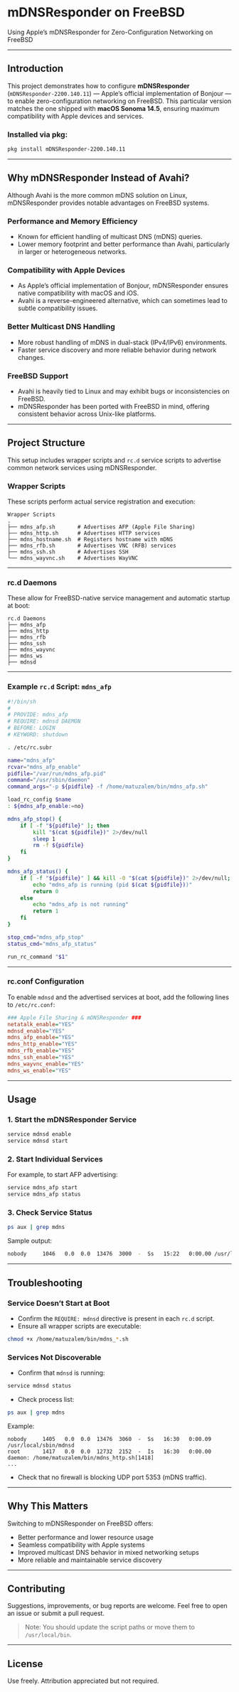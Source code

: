 
# **mDNSResponder on FreeBSD**  
Using Apple’s mDNSResponder for Zero-Configuration Networking on FreeBSD

---

## Introduction  
This project demonstrates how to configure **mDNSResponder** (`mDNSResponder-2200.140.11`) — Apple’s official implementation of Bonjour — to enable zero-configuration networking on FreeBSD. This particular version matches the one shipped with **macOS Sonoma 14.5**, ensuring maximum compatibility with Apple devices and services.

### Installed via pkg:
```sh
pkg install mDNSResponder-2200.140.11
```

---

## Why mDNSResponder Instead of Avahi?  

Although Avahi is the more common mDNS solution on Linux, mDNSResponder provides notable advantages on FreeBSD systems.

### Performance and Memory Efficiency  
- Known for efficient handling of multicast DNS (mDNS) queries.  
- Lower memory footprint and better performance than Avahi, particularly in larger or heterogeneous networks.

### Compatibility with Apple Devices  
- As Apple’s official implementation of Bonjour, mDNSResponder ensures native compatibility with macOS and iOS.  
- Avahi is a reverse-engineered alternative, which can sometimes lead to subtle compatibility issues.

### Better Multicast DNS Handling  
- More robust handling of mDNS in dual-stack (IPv4/IPv6) environments.  
- Faster service discovery and more reliable behavior during network changes.

### FreeBSD Support  
- Avahi is heavily tied to Linux and may exhibit bugs or inconsistencies on FreeBSD.  
- mDNSResponder has been ported with FreeBSD in mind, offering consistent behavior across Unix-like platforms.

---

## Project Structure  

This setup includes wrapper scripts and `rc.d` service scripts to advertise common network services using mDNSResponder.

### Wrapper Scripts  
These scripts perform actual service registration and execution:

```
Wrapper Scripts
.
├── mdns_afp.sh       # Advertises AFP (Apple File Sharing)
├── mdns_http.sh      # Advertises HTTP services
├── mdns_hostname.sh  # Registers hostname with mDNS
├── mdns_rfb.sh       # Advertises VNC (RFB) services
├── mdns_ssh.sh       # Advertises SSH
└── mdns_wayvnc.sh    # Advertises WayVNC
```

---

### rc.d Daemons  
These allow for FreeBSD-native service management and automatic startup at boot:

```
rc.d Daemons
├── mdns_afp
├── mdns_http
├── mdns_rfb
├── mdns_ssh
├── mdns_wayvnc
├── mdns_ws
├── mdnsd
```

---

### Example `rc.d` Script: `mdns_afp`

```sh
#!/bin/sh
#
# PROVIDE: mdns_afp
# REQUIRE: mdnsd DAEMON
# BEFORE: LOGIN
# KEYWORD: shutdown

. /etc/rc.subr

name="mdns_afp"
rcvar="mdns_afp_enable"
pidfile="/var/run/mdns_afp.pid"
command="/usr/sbin/daemon"
command_args="-p ${pidfile} -f /home/matuzalem/bin/mdns_afp.sh"

load_rc_config $name
: ${mdns_afp_enable:=no}

mdns_afp_stop() {
    if [ -f "${pidfile}" ]; then
        kill "$(cat ${pidfile})" 2>/dev/null
        sleep 1
        rm -f ${pidfile}
    fi
}

mdns_afp_status() {
    if [ -f "${pidfile}" ] && kill -0 "$(cat ${pidfile})" 2>/dev/null; then
        echo "mdns_afp is running (pid $(cat ${pidfile}))"
        return 0
    else
        echo "mdns_afp is not running"
        return 1
    fi
}

stop_cmd="mdns_afp_stop"
status_cmd="mdns_afp_status"

run_rc_command "$1"
```

---

### rc.conf Configuration  

To enable `mdnsd` and the advertised services at boot, add the following lines to `/etc/rc.conf`:

```ini
### Apple File Sharing & mDNSResponder ###
netatalk_enable="YES"
mdnsd_enable="YES"
mdns_afp_enable="YES"
mdns_http_enable="YES"
mdns_rfb_enable="YES"
mdns_ssh_enable="YES"
mdns_wayvnc_enable="YES"
mdns_ws_enable="YES"
```

---

## Usage  

### 1. Start the mDNSResponder Service  
```sh
service mdnsd enable
service mdnsd start
```

### 2. Start Individual Services  
For example, to start AFP advertising:

```sh
service mdns_afp start
service mdns_afp status
```

### 3. Check Service Status  
```sh
ps aux | grep mdns
```

Sample output:

```sh
nobody     1046   0.0  0.0  13476  3000  -  Ss   15:22   0:00.00 /usr/local/sbin/mdnsd
```

---

## Troubleshooting  

### Service Doesn’t Start at Boot  
- Confirm the `REQUIRE: mdnsd` directive is present in each `rc.d` script.  
- Ensure all wrapper scripts are executable:

```sh
chmod +x /home/matuzalem/bin/mdns_*.sh
```

### Services Not Discoverable  
- Confirm that `mdnsd` is running:

```sh
service mdnsd status
```

- Check process list:

```sh
ps aux | grep mdns
```

Example:

```
nobody     1405   0.0  0.0  13476  3060  -  Ss   16:30   0:00.09 /usr/local/sbin/mdnsd
root       1417   0.0  0.0  12732  2152  -  Is   16:30   0:00.00 daemon: /home/matuzalem/bin/mdns_http.sh[1418]
...
```

- Check that no firewall is blocking UDP port 5353 (mDNS traffic).

---

## Why This Matters  

Switching to mDNSResponder on FreeBSD offers:

- Better performance and lower resource usage  
- Seamless compatibility with Apple systems  
- Improved multicast DNS behavior in mixed networking setups  
- More reliable and maintainable service discovery

---

## Contributing  

Suggestions, improvements, or bug reports are welcome. Feel free to open an issue or submit a pull request.

> Note: You should update the script paths or move them to `/usr/local/bin`.

---

## License  

Use freely. Attribution appreciated but not required.
